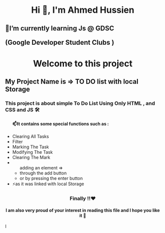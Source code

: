 
<h1 align="center">Hi 👋, I'm Ahmed Hussien</h1>
<h2 align="left">🌱I’m currently learning  Js @
<span align="left"> GDSC<p>(Google Developer Student Clubs )</p></span></h2>
<h1 align="center">Welcome to this project</h1>
<h2 align="left "> My Project Name is => TO DO list with local Storage  </h2>





<p align="left">
  
  
<h3>This project is about  simple To Do List Using Only HTML , and CSS and JS 🛠</h3>
<ul>
  <h4>📫It contains some special functions such as :</h4>
  <li>Clearing All Tasks</li>
  <li>Filter </li>
  <li>Marking The Task</li>
  <li>Modifying The Task</li>
  <li>Clearing The Mark</li>
  <li><ul>adding an element  =>
    <li>through the add button </li>
    <li>or by pressing the enter button</li>
    </ul>
  </li>
  <li>⚡as it was linked with local Storage</li>
</ul> 
<h3 align="center">Finally !!❤️</h3>
<h4 align="center">I am also very proud of your interest in reading this file and I hope you like it 🤝</h4>

ا
  
</p>

